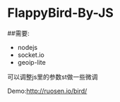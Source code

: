 FlappyBird-By-JS
================
##需要:
  
*  nodejs
*  socket.io
*  geoip-lite

可以调整js里的参数st做一些微调

Demo:http://ruosen.io/bird/
